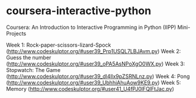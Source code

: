 # coursera-interactive-python
Coursera: An Introduction to Interactive Programming in Python (IIPP) Mini-Projects

Week 1: Rock-paper-scissors-lizard-Spock (http://www.codeskulptor.org/#user39_Prp1USQL7LBJAvm.py)
Week 2: Guess the number (http://www.codeskulptor.org/#user39_oPA5AsNPoXgO0WX.py)
Week 3: Stopwatch: The Game (http://www.codeskulptor.org/#user39_dl4llx9pZSRNLnz.py)
Week 4: Pong (http://www.codeskulptor.org/#user39_UbhhiAhuAow9KE9.py)
Week 5: Memory (http://www.codeskulptor.org/#user41_U4fPJ0lFQlFtJac.py)

